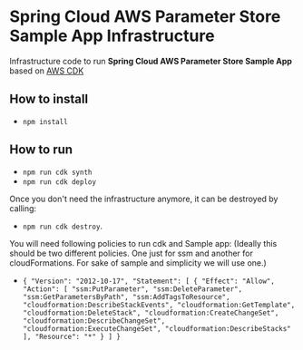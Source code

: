 # Spring Cloud AWS Parameter Store Sample App Infrastructure

Infrastructure code to run **Spring Cloud AWS Parameter Store Sample App** based on [AWS CDK](https://aws.amazon.com/cdk/)

## How to install

* `npm install`

## How to run

* `npm run cdk synth`
* `npm run cdk deploy`

Once you don't need the infrastructure anymore, it can be destroyed by calling:

* `npm run cdk destroy`.

You will need following policies to run cdk and Sample app:
(Ideally this should be two different policies. One just for ssm and another for cloudFormations. For sake of sample and simplicity we will use one.)
* `{
      "Version": "2012-10-17",
      "Statement": [
          {
              "Effect": "Allow",
              "Action": [
                  "ssm:PutParameter",
                  "ssm:DeleteParameter",
                  "ssm:GetParametersByPath",
                  "ssm:AddTagsToResource",
                  "cloudformation:DescribeStackEvents",
                  "cloudformation:GetTemplate",
                  "cloudformation:DeleteStack",
                  "cloudformation:CreateChangeSet",
                  "cloudformation:DescribeChangeSet",
                  "cloudformation:ExecuteChangeSet",
                  "cloudformation:DescribeStacks"
              ],
              "Resource": "*"
          }
      ]
  }`
